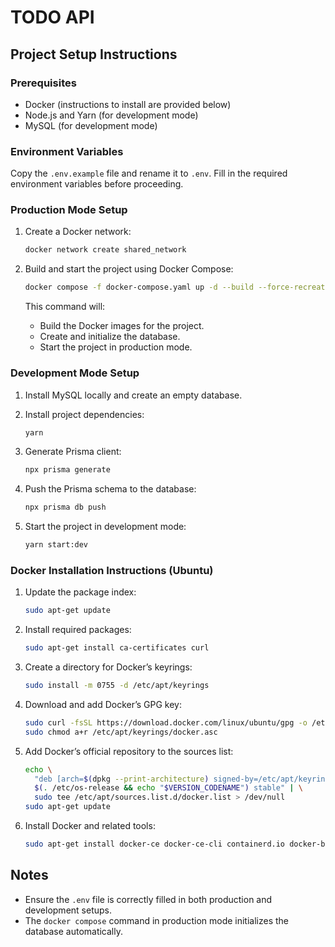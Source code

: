 # TODO API

## Project Setup Instructions

### Prerequisites

- Docker (instructions to install are provided below)
- Node.js and Yarn (for development mode)
- MySQL (for development mode)

### Environment Variables

Copy the `.env.example` file and rename it to `.env`. Fill in the required environment variables before proceeding.

### Production Mode Setup

1. Create a Docker network:

   ```bash
   docker network create shared_network
   ```

2. Build and start the project using Docker Compose:
   ```bash
   docker compose -f docker-compose.yaml up -d --build --force-recreate
   ```
   This command will:
   - Build the Docker images for the project.
   - Create and initialize the database.
   - Start the project in production mode.

### Development Mode Setup

1. Install MySQL locally and create an empty database.

2. Install project dependencies:

   ```bash
   yarn
   ```

3. Generate Prisma client:

   ```bash
   npx prisma generate
   ```

4. Push the Prisma schema to the database:

   ```bash
   npx prisma db push
   ```

5. Start the project in development mode:

   ```bash
   yarn start:dev
   ```

### Docker Installation Instructions (Ubuntu)

1. Update the package index:

   ```bash
   sudo apt-get update
   ```

2. Install required packages:

   ```bash
   sudo apt-get install ca-certificates curl
   ```

3. Create a directory for Docker’s keyrings:

   ```bash
   sudo install -m 0755 -d /etc/apt/keyrings
   ```

4. Download and add Docker’s GPG key:

   ```bash
   sudo curl -fsSL https://download.docker.com/linux/ubuntu/gpg -o /etc/apt/keyrings/docker.asc
   sudo chmod a+r /etc/apt/keyrings/docker.asc
   ```

5. Add Docker’s official repository to the sources list:

   ```bash
   echo \
     "deb [arch=$(dpkg --print-architecture) signed-by=/etc/apt/keyrings/docker.asc] https://download.docker.com/linux/ubuntu \
     $(. /etc/os-release && echo "$VERSION_CODENAME") stable" | \
     sudo tee /etc/apt/sources.list.d/docker.list > /dev/null
   sudo apt-get update
   ```

6. Install Docker and related tools:

   ```bash
   sudo apt-get install docker-ce docker-ce-cli containerd.io docker-buildx-plugin docker-compose-plugin
   ```

## Notes

- Ensure the `.env` file is correctly filled in both production and development setups.
- The `docker compose` command in production mode initializes the database automatically.
